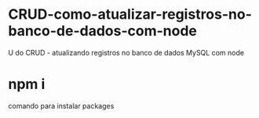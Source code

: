 # CRUD-como-atualizar-registros-no-banco-de-dados-com-node
U do CRUD - atualizando registros no banco de dados MySQL com node

# npm i
comando para instalar packages
